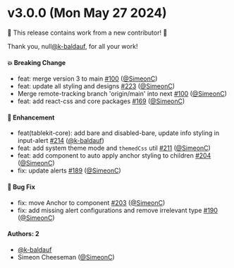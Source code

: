 # v3.0.0 (Mon May 27 2024)

:tada: This release contains work from a new contributor! :tada:

Thank you, null[@k-baldauf](https://github.com/k-baldauf), for all your work!

#### 💥 Breaking Change

- feat: merge version 3 to main [#100](https://github.com/tablecheck/tablekit/pull/100) ([@SimeonC](https://github.com/SimeonC))
- feat: update all styling and designs [#223](https://github.com/tablecheck/tablekit/pull/223) ([@SimeonC](https://github.com/SimeonC))
- Merge remote-tracking branch 'origin/main' into next [#100](https://github.com/tablecheck/tablekit/pull/100) ([@SimeonC](https://github.com/SimeonC))
- feat: add react-css and core packages [#169](https://github.com/tablecheck/tablekit/pull/169) ([@SimeonC](https://github.com/SimeonC))

#### 🚀 Enhancement

- feat(tablekit-core): add bare and disabled-bare, update info styling in input-alert [#214](https://github.com/tablecheck/tablekit/pull/214) ([@k-baldauf](https://github.com/k-baldauf))
- feat: add system theme mode and `themedCss` util [#211](https://github.com/tablecheck/tablekit/pull/211) ([@SimeonC](https://github.com/SimeonC))
- feat: add component to auto apply anchor styling to children [#204](https://github.com/tablecheck/tablekit/pull/204) ([@SimeonC](https://github.com/SimeonC))
- fix: update alerts [#189](https://github.com/tablecheck/tablekit/pull/189) ([@SimeonC](https://github.com/SimeonC))

#### 🐛 Bug Fix

- fix: move Anchor to component [#203](https://github.com/tablecheck/tablekit/pull/203) ([@SimeonC](https://github.com/SimeonC))
- fix: add missing alert configurations and remove irrelevant type [#190](https://github.com/tablecheck/tablekit/pull/190) ([@SimeonC](https://github.com/SimeonC))

#### Authors: 2

- [@k-baldauf](https://github.com/k-baldauf)
- Simeon Cheeseman ([@SimeonC](https://github.com/SimeonC))
